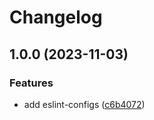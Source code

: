 # Changelog

## 1.0.0 (2023-11-03)


### Features

* add eslint-configs ([c6b4072](https://github.com/bynaryDE/eslint-config/commit/c6b40727eb808bb083afe96f08fcd424ef46b725))
